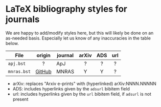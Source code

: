 # LaTeX bibliography styles for journals

We are happy to add/modify styles here, but this will likely be done on an as-needed basis.
Especially let us know of any inaccuracies in the table below.

File | origin | journal | arXiv |  ADS  |  url
---- | :----: | ------- | :---: | :---: | :---:
`apj.bst` | ? | ApJ | ? | ? | ?
`mnras.bst` | [GitHub](https://github.com/timj/mn2e-bst/) | MNRAS | Y | Y | ?

* arXiv: replaces "Arxiv e-prints" with (hyperlinked) arXiv:NNNN.NNNNN
* ADS: includes hyperlinks given by the `adsurl` bibitem field
* url: includes hyperlinks given by the `url` bibitem field, if `adsurl` is not present
